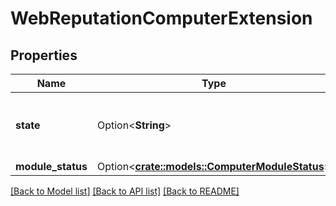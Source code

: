 # WebReputationComputerExtension

## Properties

Name | Type | Description | Notes
------------ | ------------- | ------------- | -------------
**state** | Option<**String**> | Module state. The 'inherited' value is write-only. | [optional]
**module_status** | Option<[**crate::models::ComputerModuleStatus**](computerModuleStatus.md)> |  | [optional]

[[Back to Model list]](../README.md#documentation-for-models) [[Back to API list]](../README.md#documentation-for-api-endpoints) [[Back to README]](../README.md)


